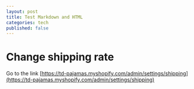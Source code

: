 ```yaml
---
layout: post
title: Test Markdown and HTML
categories: tech
published: false
---
```


# Change shipping rate
Go to the link [https://td-pajamas.myshopify.com/admin/settings/shipping](https://td-pajamas.myshopify.com/admin/settings/shipping)

